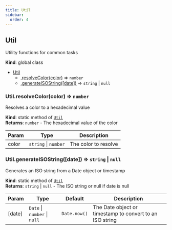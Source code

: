 ```yaml
---
title: Util
sidebar:
  order: 4
---
```




## Util
Utility functions for common tasks

**Kind**: global class  

* [Util](#Util)
    * [.resolveColor(color)](#Util.resolveColor) ⇒ <code>number</code>
    * [.generateISOString([date])](#Util.generateISOString) ⇒ <code>string</code> \| <code>null</code>

<a name="Util.resolveColor"></a>

### Util.resolveColor(color) ⇒ <code>number</code>
Resolves a color to a hexadecimal value

**Kind**: static method of [<code>Util</code>](#Util)  
**Returns**: <code>number</code> - The hexadecimal value of the color  

| Param | Type | Description |
| --- | --- | --- |
| color | <code>string</code> \| <code>number</code> | The color to resolve |

<a name="Util.generateISOString"></a>

### Util.generateISOString([date]) ⇒ <code>string</code> \| <code>null</code>
Generates an ISO string from a Date object or timestamp

**Kind**: static method of [<code>Util</code>](#Util)  
**Returns**: <code>string</code> \| <code>null</code> - The ISO string or null if date is null  

| Param | Type | Default | Description |
| --- | --- | --- | --- |
| [date] | <code>Date</code> \| <code>number</code> \| <code>null</code> | <code>Date.now()</code> | The Date object or timestamp to convert to an ISO string |

